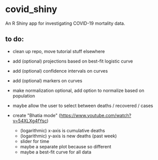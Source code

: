 # covid_shiny
An R Shiny app for investigating COVID-19 mortality data.

## to do:

- clean up repo, move tutorial stuff elsewhere

- add (optional) projections based on best-fit logistic curve
- add (optional) confidence intervals on curves
- add (optional) markers on curves
- make normalization optional, add option to normalize based on population
- maybe allow the user to select between deaths / recovered / cases

- create "Bhatia mode" (https://www.youtube.com/watch?v=54XLXg4fYsc)
    - (logarithmic) x-axis is cumulative deaths
    - (logarithmic) y-axis is new deaths (past week)
    - slider for time
    - maybe a separate plot because so different
    - maybe a best-fit curve for all data
